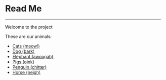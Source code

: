 # Read Me

-----

Welcome to the project

These are our animals:

* [Cats (meow!)](meow.md)
* [Dog (bark)](dog.md)
* [Elephant (awoogah)](elephant.md)
* [Pigs (oink)](./pigs.md)
* [Penguin (chitter)](./penguin.md)
* [Horse (neigh)](./horsey.md)


